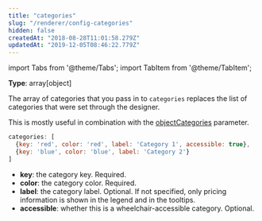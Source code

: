 ```yaml
---
title: "categories"
slug: "/renderer/config-categories"
hidden: false
createdAt: "2018-08-28T11:01:58.279Z"
updatedAt: "2019-12-05T08:46:22.779Z"
---
```


import Tabs from '@theme/Tabs';
import TabItem from '@theme/TabItem';

**Type**: array[object]  

The array of categories that you pass in to `categories` replaces the list of categories that were set through the designer.

This is mostly useful in combination with the [objectCategories](/docs/renderer/config-objectcategories) parameter.

```javascript
categories: [
  {key: 'red', color: 'red', label: 'Category 1', accessible: true},
  {key: 'blue', color: 'blue', label: 'Category 2'}
]
```

* **key**: the category key. Required.
* **color**: the category color. Required.
* **label**: the category label. Optional. If not specified, only pricing information is shown in the legend and in the tooltips.
* **accessible**: whether this is a wheelchair-accessible category. Optional.
